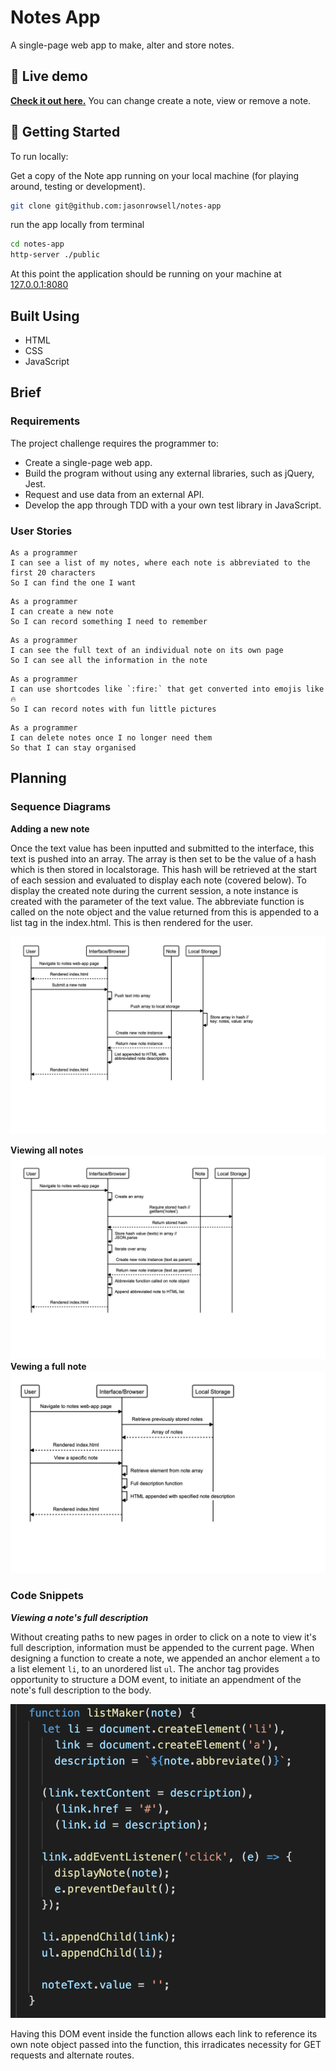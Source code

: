 # Notes App

A single-page web app to make, alter and store notes.

## 👀 Live demo

**[Check it out here.](#)** You can change create a note, view or remove a note.

## 🏁 Getting Started

To run locally:

Get a copy of the Note app running on your local machine (for playing around, testing or development).

```sh
git clone git@github.com:jasonrowsell/notes-app
```

run the app locally from terminal

```sh
cd notes-app
http-server ./public
```

At this point the application should be running on your machine at [127.0.0.1:8080](http://127.0.0.1:8080/)

## Built Using

- HTML
- CSS
- JavaScript

## Brief

### Requirements

The project challenge requires the programmer to:

- Create a single-page web app.
- Build the program without using any external libraries, such as jQuery, Jest.
- Request and use data from an external API.
- Develop the app through TDD with a your own test library in JavaScript.

### User Stories

```
As a programmer
I can see a list of my notes, where each note is abbreviated to the first 20 characters
So I can find the one I want
```

```
As a programmer
I can create a new note
So I can record something I need to remember
```

```
As a programmer
I can see the full text of an individual note on its own page
So I can see all the information in the note
```

```
As a programmer
I can use shortcodes like `:fire:` that get converted into emojis like 🔥
So I can record notes with fun little pictures
```

```
As a programmer
I can delete notes once I no longer need them
So that I can stay organised
```

## Planning

### Sequence Diagrams

**Adding a new note**

Once the text value has been inputted and submitted to the interface, this text is pushed into an array. The array is then set to be the value of a hash which is then stored in localstorage. This hash will be retrieved at the start of each session and evaluated to display each note (covered below). To display the created note during the current session, a note instance is created with the parameter of the text value. The abbreviate function is called on the note object and the value returned from this is appended to a list tag in the index.html. This is then rendered for the user.

![Adding a new note](./public/images/addingnote.png)

**Viewing all notes**
![Viewing all notes](./public/images/displaynotes.png)
**Vewing a full note**
![Vewing a full note](./public/images/fulldescription.png)

### Code Snippets

**_Viewing a note's full description_**

Without creating paths to new pages in order to click on a note to view it's full description, information must be appended to the current page. When designing a function to create a note, we appended an anchor element `a` to a list element `li`, to an unordered list `ul`. The anchor tag provides opportunity to structure a DOM event, to initiate an appendment of the note's full description to the body.

![Viewing a full note](./public/images/codesnippet.png)

Having this DOM event inside the function allows each link to reference its own note object passed into the function, this irradicates necessity for GET requests and alternate routes.

